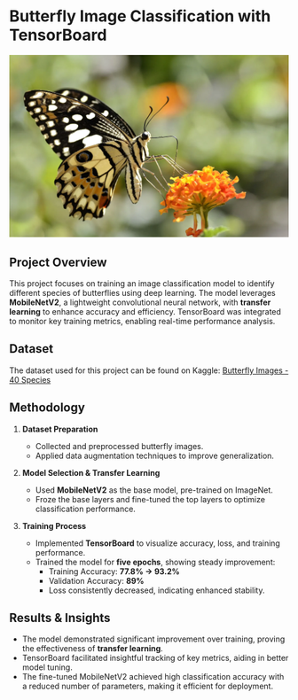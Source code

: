 # Butterfly Image Classification with TensorBoard

![Butterfly Classification](butterfly.jpg)

## Project Overview
This project focuses on training an image classification model to identify different species of butterflies using deep learning. The model leverages **MobileNetV2**, a lightweight convolutional neural network, with **transfer learning** to enhance accuracy and efficiency. TensorBoard was integrated to monitor key training metrics, enabling real-time performance analysis.

## Dataset
The dataset used for this project can be found on Kaggle:
[Butterfly Images - 40 Species](https://www.kaggle.com/datasets/gpiosenka/butterfly-images40-species)

## Methodology
1. **Dataset Preparation**
   - Collected and preprocessed butterfly images.
   - Applied data augmentation techniques to improve generalization.

2. **Model Selection & Transfer Learning**
   - Used **MobileNetV2** as the base model, pre-trained on ImageNet.
   - Froze the base layers and fine-tuned the top layers to optimize classification performance.

3. **Training Process**
   - Implemented **TensorBoard** to visualize accuracy, loss, and training performance.
   - Trained the model for **five epochs**, showing steady improvement:
     - Training Accuracy: **77.8% → 93.2%**
     - Validation Accuracy: **89%**
     - Loss consistently decreased, indicating enhanced stability.

## Results & Insights
- The model demonstrated significant improvement over training, proving the effectiveness of **transfer learning**.
- TensorBoard facilitated insightful tracking of key metrics, aiding in better model tuning.
- The fine-tuned MobileNetV2 achieved high classification accuracy with a reduced number of parameters, making it efficient for deployment.

